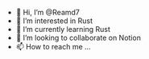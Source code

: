- 👋 Hi, I’m @Reamd7
- 👀 I’m interested in Rust
- 🌱 I’m currently learning Rust
- 💞️ I’m looking to collaborate on Notion
- 📫 How to reach me ...

<!---
Reamd7/Reamd7 is a ✨ special ✨ repository because its `README.md` (this file) appears on your GitHub profile.
You can click the Preview link to take a look at your changes.
--->
